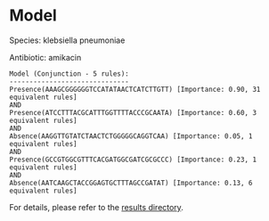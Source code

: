 
# Model

Species: klebsiella pneumoniae

Antibiotic: amikacin

```
Model (Conjunction - 5 rules):
------------------------------
Presence(AAAGCGGGGGGTCCATATAACTCATCTTGTT) [Importance: 0.90, 31 equivalent rules]
AND
Presence(ATCCTTTACGCATTTGGTTTTACCCGCAATA) [Importance: 0.60, 3 equivalent rules]
AND
Absence(AAGGTTGTATCTAACTCTGGGGGCAGGTCAA) [Importance: 0.05, 1 equivalent rules]
AND
Presence(GCCGTGGCGTTTCACGATGGCGATCGCGCCC) [Importance: 0.23, 1 equivalent rules]
AND
Absence(AATCAAGCTACCGGAGTGCTTTAGCCGATAT) [Importance: 0.13, 6 equivalent rules]

```

For details, please refer to the [results directory](../../../../../results/scm_b/klebsiella+pneumoniae/amikacin/repeat_7/).

